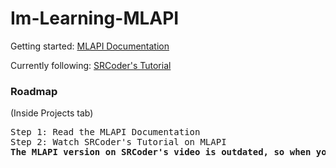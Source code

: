 # Im-Learning-MLAPI

Getting started: [MLAPI Documentation](https://mp-docs.dl.it.unity3d.com/docs/getting-started/about-mlapi)

Currently following: [SRCoder's Tutorial](https://www.youtube.com/watch?v=qJMXv5J4wf4)

### Roadmap
(Inside Projects tab)

<pre>
Step 1: Read the MLAPI Documentation
Step 2: Watch SRCoder's Tutorial on MLAPI
<b>The MLAPI version on SRCoder's video is outdated, so when you run into code discrepancies, refer to the MLAPI Documentation.</b>
</pre>
